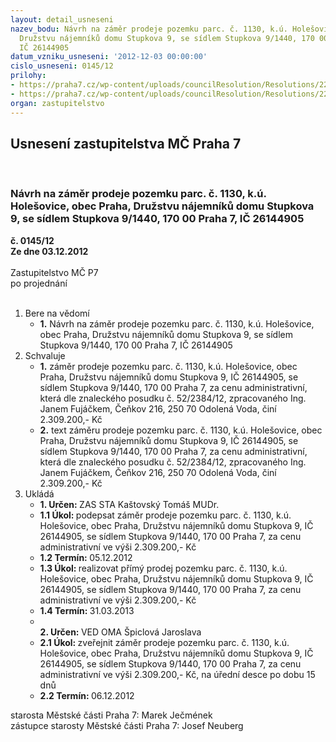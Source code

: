 ```yaml
---
layout: detail_usneseni
nazev_bodu: Návrh na záměr prodeje pozemku parc. č. 1130, k.ú. Holešovice, obec Praha,
  Družstvu nájemníků domu Stupkova 9, se sídlem Stupkova 9/1440, 170 00  Praha 7,
  IČ 26144905
datum_vzniku_usneseni: '2012-12-03 00:00:00'
cislo_usneseni: 0145/12
prilohy:
- https://praha7.cz/wp-content/uploads/councilResolution/Resolutions/22049/5-12-priloha_1.doc
- https://praha7.cz/wp-content/uploads/councilResolution/Resolutions/22049/5-12-priloha_6.doc
organ: zastupitelstvo
---
```

<div id="ucUsn_pList" class="usn">
	<span><h2>Usnesení zastupitelstva MČ Praha 7 </h2>
<br></span><div class="standBody">
<span><h3>Návrh na záměr prodeje pozemku parc. č. 1130, k.ú. Holešovice, obec Praha, Družstvu nájemníků domu Stupkova 9, se sídlem Stupkova 9/1440, 170 00  Praha 7, IČ 26144905</h3></span><div class="center">
		<strong>č. 0145/12</strong><br>
	</div>
<div class="center">
		<strong>Ze dne 03.12.2012</strong><br><br>
	</div>Zastupitelstvo MČ P7<br> po projednání<br><br><ol>
<li>Bere na vědomí<ul><li>
<strong>1.</strong> Návrh na záměr prodeje pozemku parc. č. 1130, k.ú. Holešovice, obec Praha, Družstvu nájemníků domu Stupkova 9, se sídlem Stupkova 9/1440, 170 00  Praha 7, IČ 26144905</li></ul>
</li>
<li>Schvaluje<ul>
<li>
<strong>1.</strong> záměr prodeje pozemku parc. č. 1130, k.ú. Holešovice, obec Praha, Družstvu nájemníků domu Stupkova 9, IČ 26144905, se sídlem Stupkova 9/1440, 170 00  Praha 7, za cenu administrativní, která dle znaleckého posudku č. 52/2384/12, zpracovaného Ing. Janem Fujáčkem, Čeňkov 216, 250 70 Odolená Voda, činí 2.309.200,- Kč</li>
<li>
<strong>2.</strong> text záměru prodeje pozemku parc. č. 1130, k.ú. Holešovice, obec Praha, Družstvu nájemníků domu Stupkova 9, IČ 26144905, se sídlem Stupkova 9/1440, 170 00  Praha 7, za cenu administrativní, která dle znaleckého posudku č. 52/2384/12, zpracovaného Ing. Janem Fujáčkem, Čeňkov 216, 250 70  Odolená Voda, činí 2.309.200,- Kč</li>
</ul>
</li>
<li>Ukládá<ul>
<li>
<strong>1. Určen: </strong>ZAS STA Kaštovský Tomáš MUDr.</li>
<li>
<strong>1.1 Úkol: </strong>podepsat záměr prodeje pozemku parc. č. 1130, k.ú. Holešovice,  obec Praha, Družstvu nájemníků domu Stupkova 9, IČ 26144905,  se sídlem Stupkova 9/1440, 170 00  Praha 7, za cenu administrativní  ve výši 2.309.200,- Kč</li>
<li>
<strong>1.2 Termín: </strong>05.12.2012</li>
<li>
<strong>1.3 Úkol: </strong>realizovat přímý prodej pozemku parc. č. 1130, k.ú. Holešovice, obec Praha, Družstvu nájemníků domu Stupkova 9, IČ 26144905, se sídlem Stupkova 9/1440, 170 00  Praha 7, za cenu administrativní ve výši 2.309.200,- Kč</li>
<li>
<strong>1.4 Termín: </strong>31.03.2013</li>
<li>
<strong><br>2. Určen: </strong>VED OMA Špiclová Jaroslava</li>
<li>
<strong>2.1 Úkol: </strong>zveřejnit záměr prodeje pozemku parc. č. 1130, k.ú. Holešovice, obec Praha, Družstvu nájemníků domu Stupkova 9, IČ 26144905, se sídlem Stupkova 9/1440, 170 00  Praha 7, za cenu administrativní ve výši 2.309.200,- Kč, na úřední desce po dobu 15 dnů</li>
<li>
<strong>2.2 Termín: </strong>06.12.2012</li>
</ul>
</li>
</ol>starosta Městské části Praha 7: Marek Ječmének<br>zástupce starosty Městské části Praha 7: Josef Neuberg
</div>
</div>